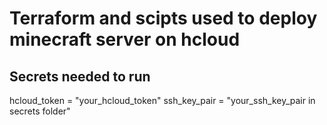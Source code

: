 # Terraform and scipts used to deploy minecraft server on hcloud

## Secrets needed to run

hcloud_token = "your_hcloud_token"
ssh_key_pair = "your_ssh_key_pair in secrets folder"
